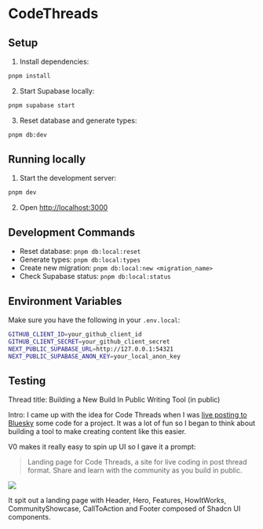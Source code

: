 # CodeThreads

## Setup

1. Install dependencies:
```bash
pnpm install
```

2. Start Supabase locally:
```bash
pnpm supabase start
```

3. Reset database and generate types:
```bash
pnpm db:dev
```

## Running locally

1. Start the development server:
```bash
pnpm dev
```

2. Open [http://localhost:3000](http://localhost:3000)

## Development Commands

- Reset database: `pnpm db:local:reset`
- Generate types: `pnpm db:local:types`
- Create new migration: `pnpm db:local:new <migration_name>`
- Check Supabase status: `pnpm db:local:status`

## Environment Variables

Make sure you have the following in your `.env.local`:
```bash
GITHUB_CLIENT_ID=your_github_client_id
GITHUB_CLIENT_SECRET=your_github_client_secret
NEXT_PUBLIC_SUPABASE_URL=http://127.0.0.1:54321
NEXT_PUBLIC_SUPABASE_ANON_KEY=your_local_anon_key
```

## Testing

Thread title:
Building a New Build In Public Writing Tool (in public)

Intro:
I came up with the idea for Code Threads when I was [live posting to Bluesky](https://bsky.app/profile/johnnybuilds.bsky.social/post/3lct4orsaqc25) some code for a project. It was a lot of fun so I began to think about building a tool to make creating content like this easier. 

V0 makes it really easy to spin up UI so I gave it a prompt:

> Landing page for Code Threads, a site for live coding in post thread format. Share and learn with the community as you build in public.

![](https://d22ircbunvt96b.cloudfront.net/thread-images/johnnybuilds/1735266557154.png)

It spit out a landing page with Header, Hero, Features, HowItWorks, CommunityShowcase, CallToAction and Footer composed of Shadcn UI components.